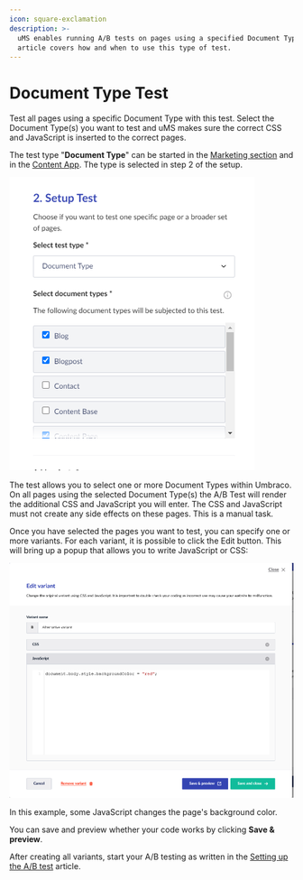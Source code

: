 ```yaml
---
icon: square-exclamation
description: >-
  uMS enables running A/B tests on pages using a specified Document Type. This
  article covers how and when to use this type of test.
---
```


# Document Type Test

Test all pages using a specific Document Type with this test. Select the Document Type(s) you want to test and uMS makes sure the correct CSS and JavaScript is inserted to the correct pages.

The test type "**Document Type**" can be started in the [Marketing section](../../../../../the-umarketingsuite-broad-overview/the-umarketingsuite-section/) and in the [Content App](../../../../../the-umarketingsuite-broad-overview/content-apps/). The type is selected in step 2 of the setup.

![](../../../.gitbook/assets/engage-ab-test-document-type-test.png)

The test allows you to select one or more Document Types within Umbraco. On all pages using the selected Document Type(s) the A/B Test will render the additional CSS and JavaScript you will enter. The CSS and JavaScript must not create any side effects on these pages. This is a manual task.

Once you have selected the pages you want to test, you can specify one or more variants. For each variant, it is possible to click the Edit button. This will bring up a popup that allows you to write JavaScript or CSS:

![](../../../.gitbook/assets/engage-ab-test-documettype-javascript.png)

In this example, some JavaScript changes the page's background color.

You can save and preview whether your code works by clicking **Save & preview**.

After creating all variants, start your A/B testing as written in the [Setting up the A/B test](../../../../../a-b-testing/setting-up-the-a-b-test/) article.
